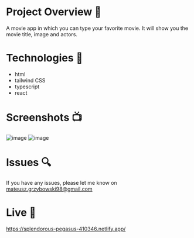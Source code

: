 # Project Overview 🎉
A movie app in which you can type your favorite movie. It will show you the movie title, image and actors.

# Technologies 🔧

- html
- tailwind CSS
- typescript
- react 

# Screenshots 📺

![image](https://user-images.githubusercontent.com/61913031/222895805-1ef3d4e6-3b89-4c15-a414-beb33b7c05ce.png)
![image](https://user-images.githubusercontent.com/61913031/222895810-a2216d46-4e5c-4f67-824d-c031fb6ba74f.png)


# Issues 🔍

If you have any issues, please let me know on mateusz.grzybowski98@gmail.com

# Live 📍

https://splendorous-pegasus-410346.netlify.app/
